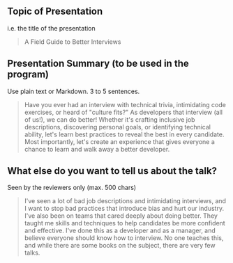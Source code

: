 ## Topic of Presentation
i.e. the title of the presentation

> A Field Guide to Better Interviews

## Presentation Summary (to be used in the program)
Use plain text or Markdown. 3 to 5 sentences.

> Have you ever had an interview with technical trivia, intimidating code exercises, or heard of "culture fits?" As developers that interview (all of us!), we can do better! Whether it's crafting inclusive job descriptions, discovering personal goals, or identifying technical ability, let's learn best practices to reveal the best in every candidate. Most importantly, let's create an experience that gives everyone a chance to learn and walk away a better developer.

## What else do you want to tell us about the talk?
Seen by the reviewers only (max. 500 chars)

> I've seen a lot of bad job descriptions and intimidating interviews, and I want to stop bad practices that introduce bias and hurt our industry. I've also been on teams that cared deeply about doing better. They taught me skills and techniques to help candidates be more confident and effective. I've done this as a developer and as a manager, and believe everyone should know how to interview. No one teaches this, and while there are some books on the subject, there are very few talks.